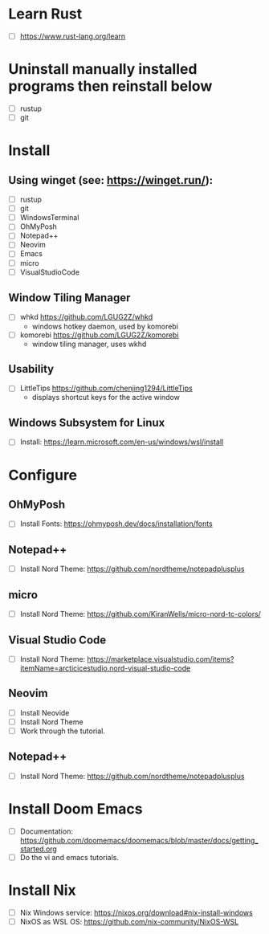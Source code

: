 # Learn Rust
 - [ ] https://www.rust-lang.org/learn

# Uninstall manually installed programs then reinstall below
 - [ ] rustup
 - [ ] git

# Install

## Using winget (see: https://winget.run/):
 - [ ] rustup
 - [ ] git
 - [ ] WindowsTerminal
 - [ ] OhMyPosh
 - [ ] Notepad++
 - [ ] Neovim
 - [ ] Emacs
 - [ ] micro
 - [ ] VisualStudioCode

## Window Tiling Manager
 - [ ] whkd https://github.com/LGUG2Z/whkd
   - windows hotkey daemon, used by komorebi
 - [ ] komorebi https://github.com/LGUG2Z/komorebi
   - window tiling manager, uses wkhd

## Usability
 - [ ] LittleTips https://github.com/chenjing1294/LittleTips
   - displays shortcut keys for the active window

## Windows Subsystem for Linux
 - [ ] Install: https://learn.microsoft.com/en-us/windows/wsl/install

# Configure

## OhMyPosh
 - [ ] Install Fonts: https://ohmyposh.dev/docs/installation/fonts

## Notepad++
 - [ ] Install Nord Theme: https://github.com/nordtheme/notepadplusplus

## micro
 - [ ] Install Nord Theme: https://github.com/KiranWells/micro-nord-tc-colors/

## Visual Studio Code
 - [ ] Install Nord Theme: https://marketplace.visualstudio.com/items?itemName=arcticicestudio.nord-visual-studio-code

## Neovim
 - [ ] Install Neovide
 - [ ] Install Nord Theme
 - [ ] Work through the tutorial.

## Notepad++
 - [ ] Install Nord Theme: https://github.com/nordtheme/notepadplusplus

# Install Doom Emacs
 - [ ] Documentation: https://github.com/doomemacs/doomemacs/blob/master/docs/getting_started.org
 - [ ] Do the vi and emacs tutorials.

# Install Nix
 - [ ] Nix Windows service: https://nixos.org/download#nix-install-windows
 - [ ] NixOS as WSL OS: https://github.com/nix-community/NixOS-WSL
